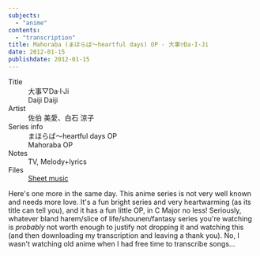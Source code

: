 ```yaml
---
subjects:
  - "anime"
contents:
  - "transcription"
title: Mahoraba (まほらば～heartful days) OP - 大事▽Da·I·Ji
date: 2012-01-15
publishdate: 2012-01-15
---
```


<dl>
  <dt>Title</dt>
  <dd>大事▽Da·I·Ji</dd>
  <dd>Daiji Daiji</dd>

  <dt>Artist</dt>
  <dd>佐伯 美愛、白石 涼子</dd>

  <dt>Series info</dt>
  <dd>まほらば～heartful days OP</dd>
  <dd>Mahoraba OP</dd>

  <dt>Notes</dt>
  <dd>TV, Melody+lyrics</dd>

  <dt>Files</dt>
  <dd><a href="/files/sheetmusic/daiji_daiji.pdf">Sheet music</a></dd>
</dl>

Here's one more in the same day.  This anime series is not very well
known and needs more love.  It's a fun bright series and very
heartwarming (as its title can tell you), and it has a fun little OP, in
C Major no less!  Seriously, whatever bland harem/slice of
life/shounen/fantasy series you're watching is <em>probably</em> not
worth enough to justify not dropping it and watching this (and then
downloading my transcription and leaving a thank you). No, I wasn't
watching old anime when I had free time to transcribe songs...

